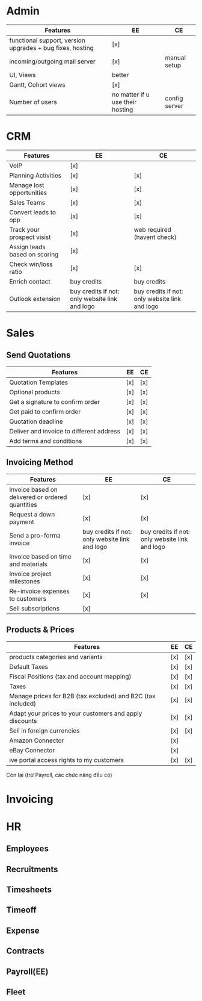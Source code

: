 # Admin

| Features                                                  | EE                               | CE            |
| --------------------------------------------------------- | -------------------------------- | ------------- |
| functional support, version upgrades + bug fixes, hosting | [x]                              |               |
| incoming/outgoing mail server                             | [x]                              | manual setup  |
| UI, Views                                                 | better                           |               |
| Gantt, Cohort views                                       | [x]                              |               |
| Number of users                                           | no matter if u use their hosting | config server |
# CRM

| Features                      | EE                                             | CE                                             |
| ----------------------------- | ---------------------------------------------- | ---------------------------------------------- |
| VoIP                          | [x]                                            |                                                |
| Planning Activities           | [x]                                            | [x]                                            |
| Manage lost opportunities     | [x]                                            | [x]                                            |
| Sales Teams                   | [x]                                            | [x]                                            |
| Convert leads to opp          | [x]                                            | [x]                                            |
| Track your prospect visist    | [x]                                            | web required (havent check)                    |
| Assign leads based on scoring | [x]                                            |                                                |
| Check win/loss ratio          | [x]                                            | [x]                                            |
| Enrich contact                | buy credits                                    | buy credits                                    |
| Outlook extension             | buy credits if not: only website link and logo | buy credits if not: only website link and logo |


# Sales

## Send Quotations

| Features                                 | EE  | CE  |
| ---------------------------------------- | --- | --- |
| Quotation Templates                      | [x] | [x] |
| Optional products                        | [x] | [x] |
| Get a signature to confirm order         | [x] | [x] |
| Get paid to confirm order                | [x] | [x] |
| Quotation deadline                       | [x] | [x] |
| Deliver and invoice to different address | [x] | [x] |
| Add terms and conditions                 | [x] | [x] |
## Invoicing Method

| Features                                         | EE                                             | CE                                             |
| ------------------------------------------------ | ---------------------------------------------- | ---------------------------------------------- |
| Invoice based on delivered or ordered quantities | [x]                                            | [x]                                            |
| Request a down payment                           | [x]                                            | [x]                                            |
| Send a pro-forma invoice                         | buy credits if not: only website link and logo | buy credits if not: only website link and logo |
| Invoice based on time and materials              | [x]                                            | [x]                                            |
| Invoice project milestones                       | [x]                                            | [x]                                            |
| Re-invoice expenses to customers                 | [x]                                            | [x]                                            |
| Sell subscriptions                               | [x]                                            |                                                |

## Products & Prices

| Features                                                    | EE  | CE  |
| ----------------------------------------------------------- | --- | --- |
| products categories and variants                            | [x] | [x] |
| Default Taxes                                               | [x] | [x] |
| Fiscal Positions (tax and account mapping)                  | [x] | [x] |
| Taxes                                                       | [x] | [x] |
| Manage prices for B2B (tax excluded) and B2C (tax included) | [x] | [x] |
| Adapt your prices to your customers and apply discounts     | [x] | [x] |
| Sell in foreign currencies                                  | [x] | [x] |
| Amazon Connector                                            | [x] |     |
| eBay Connector                                              | [x] |     |
| ive portal access rights to my customers                    | [x] | [x] |


Còn lại (trừ Payroll, các chức năng đều có)

# Invoicing

# HR

## Employees

## Recruitments

## Timesheets

## Timeoff

## Expense

## Contracts

## Payroll(EE)

## Fleet
